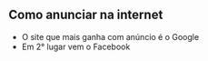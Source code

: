 ## Como anunciar na internet

* O site que mais ganha com anúncio é o Google
* Em 2° lugar vem o Facebook
